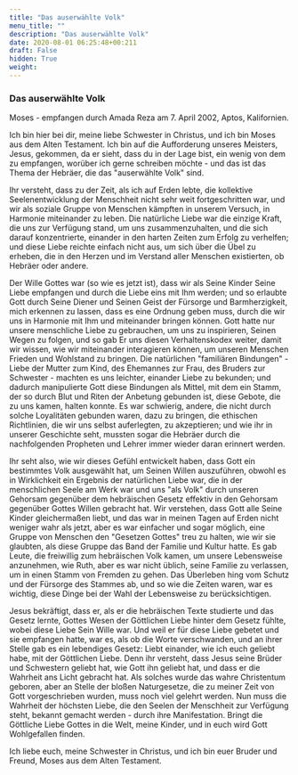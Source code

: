 ```yaml
---
title: "Das auserwählte Volk"
menu_title: ""
description: "Das auserwählte Volk"
date: 2020-08-01 06:25:48+00:211
draft: False
hidden: True
weight:
---
```

### Das auserwählte Volk

Moses - empfangen durch Amada Reza am 7. April 2002, Aptos, Kalifornien.

Ich bin hier bei dir, meine liebe Schwester in Christus, und ich bin Moses aus dem Alten Testament. Ich bin auf die Aufforderung unseres Meisters, Jesus, gekommen, da er sieht, dass du in der Lage bist, ein wenig von dem zu empfangen, worüber ich gerne schreiben möchte - und das ist das Thema der Hebräer, die das "auserwählte Volk" sind.

Ihr versteht, dass zu der Zeit, als ich auf Erden lebte, die kollektive Seelenentwicklung der Menschheit nicht sehr weit fortgeschritten war, und wir als soziale Gruppe von Menschen kämpften in unserem Versuch, in Harmonie miteinander zu leben. Die natürliche Liebe war die einzige Kraft, die uns zur Verfügung stand, um uns zusammenzuhalten, und die sich darauf konzentrierte, einander in den harten Zeiten zum Erfolg zu verhelfen; und diese Liebe reichte einfach nicht aus, um sich über die Übel zu erheben, die in den Herzen und im Verstand aller Menschen existierten, ob Hebräer oder andere.

Der Wille Gottes war (so wie es jetzt ist), dass wir als Seine Kinder Seine Liebe empfangen und durch die Liebe eins mit Ihm werden; und so erlaubte Gott durch Seine Diener und Seinen Geist der Fürsorge und Barmherzigkeit, mich erkennen zu lassen, dass es eine Ordnung geben muss, durch die wir uns in Harmonie mit Ihm und miteinander bringen können. Gott hatte nur unsere menschliche Liebe zu gebrauchen, um uns zu inspirieren, Seinen Wegen zu folgen, und so gab Er uns diesen Verhaltenskodex weiter, damit wir wissen, wie wir miteinander interagieren können, um unseren Menschen Frieden und Wohlstand zu bringen. Die natürlichen "familiären Bindungen" - Liebe der Mutter zum Kind, des Ehemannes zur Frau, des Bruders zur Schwester - machten es uns leichter, einander Liebe zu bekunden; und dadurch manipulierte Gott diese Bindungen als Mittel, mit dem ein Stamm, der so durch Blut und Riten der Anbetung gebunden ist, diese Gebote, die zu uns kamen, halten konnte. Es war schwierig, andere, die nicht durch solche Loyalitäten gebunden waren, dazu zu bringen, die ethischen Richtlinien, die wir uns selbst auferlegten, zu akzeptieren; und wie ihr in unserer Geschichte seht, mussten sogar die Hebräer durch die nachfolgenden Propheten und Lehrer immer wieder daran erinnert werden.

Ihr seht also, wie wir dieses Gefühl entwickelt haben, dass Gott ein bestimmtes Volk ausgewählt hat, um Seinen Willen auszuführen, obwohl es in Wirklichkeit ein Ergebnis der natürlichen Liebe war, die in der menschlichen Seele am Werk war und uns "als Volk" durch unseren Gehorsam gegenüber dem hebräischen Gesetz effektiv in den Gehorsam gegenüber Gottes Willen gebracht hat. Wir verstehen, dass Gott alle Seine Kinder gleichermaßen liebt, und das war in meinen Tagen auf Erden nicht weniger wahr als jetzt, aber es war einfacher und sogar möglich, eine Gruppe von Menschen den "Gesetzen Gottes" treu zu halten, wie wir sie glaubten, als diese Gruppe das Band der Familie und Kultur hatte. Es gab Leute, die freiwillig zum hebräischen Volk kamen, um unsere Lebensweise anzunehmen, wie Ruth, aber es war nicht üblich, seine Familie zu verlassen, um in einen Stamm von Fremden zu gehen. Das Überleben hing vom Schutz und der Fürsorge des Stammes ab, und so wie die Zeiten waren, war es wichtig, diese Dinge bei der Wahl der Lebensweise zu berücksichtigen.

Jesus bekräftigt, dass er, als er die hebräischen Texte studierte und das Gesetz lernte, Gottes Wesen der Göttlichen Liebe hinter dem Gesetz fühlte, wobei diese Liebe Sein Wille war. Und weil er für diese Liebe gebetet und sie empfangen hatte, war es, als ob die Worte verschwanden, und an ihrer Stelle gab es ein lebendiges Gesetz: Liebt einander, wie ich euch geliebt habe, mit der Göttlichen Liebe. Denn ihr versteht, dass Jesus seine Brüder und Schwestern geliebt hat, wie Gott ihn geliebt hat, und dass er die Wahrheit ans Licht gebracht hat. Als solches wurde das wahre Christentum geboren, aber an Stelle der bloßen Naturgesetze, die zu meiner Zeit von Gott vorgeschrieben wurden, muss noch viel gelehrt werden. Nun muss die Wahrheit der höchsten Liebe, die den Seelen der Menschheit zur Verfügung steht, bekannt gemacht werden - durch ihre Manifestation. Bringt die Göttliche Liebe Gottes in die Welt, meine Kinder, und in euch wird Gott Wohlgefallen finden.

Ich liebe euch, meine Schwester in Christus, und ich bin euer Bruder und Freund, Moses aus dem Alten Testament.
